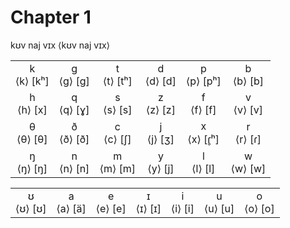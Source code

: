 # Chapter 1

<naj>kʊv naj vɪx</naj> ⟨kʊv naj vɪx⟩

| | | | | | |
| :-: | :-: | :-: | :-: | :-: | :-: |
| <naj-xxl>k</naj-xxl> <br> ⟨k⟩ \[kʰ\] | <naj-xxl>g</naj-xxl> <br> ⟨g⟩ \[g\] | <naj-xxl>t</naj-xxl> <br> ⟨t⟩ \[tʰ\] | <naj-xxl>d</naj-xxl> <br> ⟨d⟩ \[d\] | <naj-xxl>p</naj-xxl> <br> ⟨p⟩ \[pʰ\] | <naj-xxl>b</naj-xxl> <br> ⟨b⟩ \[b\] |
| <naj-xxl>h</naj-xxl> <br> ⟨h⟩ \[x\] | <naj-xxl>q</naj-xxl> <br> ⟨q⟩ \[ɣ\] | <naj-xxl>s</naj-xxl> <br> ⟨s⟩ \[s\] | <naj-xxl>z</naj-xxl> <br> ⟨z⟩ \[z\] | <naj-xxl>f</naj-xxl> <br> ⟨f⟩ \[f\] | <naj-xxl>v</naj-xxl> <br> ⟨v⟩ \[v\] |
| <naj-xxl>θ</naj-xxl> <br> ⟨θ⟩ \[θ\] | <naj-xxl>ð</naj-xxl> <br> ⟨ð⟩ \[ð\] | <naj-xxl>c</naj-xxl> <br> ⟨c⟩ \[ʃ\] | <naj-xxl>j</naj-xxl> <br> ⟨j⟩ \[ʒ\] | <naj-xxl>x</naj-xxl> <br> ⟨x⟩ \[ɾ̥ʰ\] | <naj-xxl>r</naj-xxl> <br> ⟨r⟩ \[ɾ\] |
| <naj-xxl>ŋ</naj-xxl> <br> ⟨ŋ⟩ \[ŋ\] | <naj-xxl>n</naj-xxl> <br> ⟨n⟩ \[n\] | <naj-xxl>m</naj-xxl> <br> ⟨m⟩ \[m\] | <naj-xxl>y</naj-xxl> <br> ⟨y⟩ \[j\] | <naj-xxl>l</naj-xxl> <br> ⟨l⟩ \[l\] | <naj-xxl>w</naj-xxl> <br> ⟨w⟩ \[w\] |

| | | | | | | |
| :-: | :-: | :-: | :-: | :-: | :-: | :-: |
| <naj-xxl>ʊ</naj-xxl> <br> ⟨ʊ⟩ \[ʊ\] | <naj-xxl>a</naj-xxl> <br> ⟨a⟩ \[ä\] | <naj-xxl>e</naj-xxl> <br> ⟨e⟩ \[e\] | <naj-xxl>ɪ</naj-xxl> <br> ⟨ɪ⟩ \[ɪ\] | <naj-xxl>i</naj-xxl> <br> ⟨i⟩ \[i\] | <naj-xxl>u</naj-xxl> <br> ⟨u⟩ \[u\] | <naj-xxl>o</naj-xxl> <br> ⟨o⟩ \[o\] |
